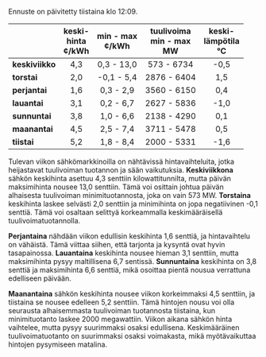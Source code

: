 Ennuste on päivitetty tiistaina klo 12:09.

|             | keski-<br>hinta<br>¢/kWh | min - max<br>¢/kWh | tuulivoima<br>min - max<br>MW | keski-<br>lämpötila<br>°C |
|:------------|:----------------:|:----------------:|:-------------:|:-------------:|
| **keskiviikko** | 4,3 | 0,3 - 13,0 | 573 - 6734 | -0,5 |
| **torstai**    | 2,0 | -0,1 - 5,4 | 2876 - 6404 | 1,5 |
| **perjantai**  | 1,6 | 0,3 - 2,9  | 3560 - 6150 | 0,4 |
| **lauantai**   | 3,1 | 0,2 - 6,7  | 2627 - 5836 | -1,0 |
| **sunnuntai**  | 3,8 | 1,0 - 6,6  | 2138 - 4290 | 0,1 |
| **maanantai**  | 4,5 | 2,5 - 7,4  | 3711 - 5478 | 0,5 |
| **tiistai**    | 5,2 | 1,8 - 8,4  | 2000 - 5331 | -1,6 |

Tulevan viikon sähkömarkkinoilla on nähtävissä hintavaihteluita, jotka heijastavat tuulivoiman tuotannon ja sään vaikutuksia. **Keskiviikkona** sähkön keskihinta asettuu 4,3 senttiin kilowattitunnilta, mutta päivän maksimihinta nousee 13,0 senttiin. Tämä voi osittain johtua päivän alhaisesta tuulivoiman minimituotannosta, joka on vain 573 MW. **Torstaina** keskihinta laskee selvästi 2,0 senttiin ja minimihinta on jopa negatiivinen -0,1 senttiä. Tämä voi osaltaan selittyä korkeammalla keskimääräisellä tuulivoimatuotannolla.

**Perjantaina** nähdään viikon edullisin keskihinta 1,6 senttiä, ja hintavaihtelu on vähäistä. Tämä viittaa siihen, että tarjonta ja kysyntä ovat hyvin tasapainossa. **Lauantaina** keskihinta nousee hieman 3,1 senttiin, mutta maksimihinta pysyy maltillisena 6,7 sentissä. **Sunnuntaina** keskihinta on 3,8 senttiä ja maksimihinta 6,6 senttiä, mikä osoittaa pientä nousua verrattuna edelliseen päivään.

**Maanantaina** sähkön keskihinta nousee viikon korkeimmaksi 4,5 senttiin, ja tiistaina se nousee edelleen 5,2 senttiin. Tämä hintojen nousu voi olla seurausta alhaisemmasta tuulivoiman tuotannosta tiistaina, kun minimituotanto laskee 2000 megawattiin. Viikon aikana sähkön hinta vaihtelee, mutta pysyy suurimmaksi osaksi edullisena. Keskimääräinen tuulivoimatuotanto on suurimmaksi osaksi voimakasta, mikä myötävaikuttaa hintojen pysymiseen matalina.